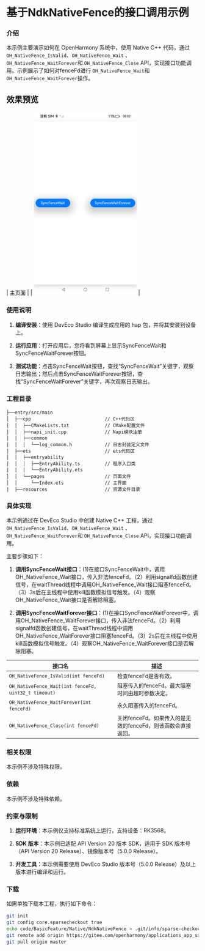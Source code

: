 # 基于NdkNativeFence的接口调用示例

### 介绍

本示例主要演示如何在 OpenHarmony 系统中，使用 Native C++ 代码，通过 `OH_NativeFence_IsValid`、`OH_NativeFence_Wait` 、`OH_NativeFence_WaitForever`和 `OH_NativeFence_Close` API，实现接口功能调用。示例展示了如何对fenceFd进行 `OH_NativeFence_Wait`和`OH_NativeFence_WaitForever`操作。

## 效果预览

|      主页面                     |
| <img src="screenshots/SyncFence.jpeg" width="270" />  |

### 使用说明

1. **编译安装**：使用 DevEco Studio 编译生成应用的 hap 包，并将其安装到设备上。

2. **运行应用**：打开应用后，您将看到屏幕上显示SyncFenceWait和SyncFenceWaitForever按钮。

3. **测试功能**：点击SyncFenceWait按钮，查找“SyncFenceWait”关键字，观察日志输出；然后点击SyncFenceWaitForever按钮，查找“SyncFenceWaitForever”关键字，再次观察日志输出。

### 工程目录
```
├──entry/src/main
│  ├──cpp                           // C++代码区
│  │  ├──CMakeLists.txt             // CMake配置文件
│  │  ├──napi_init.cpp              // Napi模块注册
│  │  ├──common
│  │  │  └──log_common.h            // 日志封装定义文件
│  ├──ets                           // ets代码区
│  │  ├──entryability
│  │  │  ├──EntryAbility.ts         // 程序入口类
|  |  |  └──EntryAbility.ets
│  │  └──pages                      // 页面文件
│  │     └──Index.ets               // 主界面
|  ├──resources                     // 资源文件目录
```
### 具体实现

本示例通过在 DevEco Studio 中创建 Native C++ 工程，通过 `OH_NativeFence_IsValid`、`OH_NativeFence_Wait` 、`OH_NativeFence_WaitForever`和 `OH_NativeFence_Close` API，实现接口功能调用。

主要步骤如下：

1. **调用SyncFenceWait接口**：(1)在接口SyncFenceWait中，调用OH_NativeFence_Wait接口，传入非法fenceFd。（2）利用signalfd函数创建信号，在waitThread线程中调用OH_NativeFence_Wait接口阻塞fenceFd。（3）3s后在主线程中使用kill函数模拟信号触发。（4）观察OH_NativeFence_Wait接口是否解除阻塞。

1. **调用SyncFenceWaitForever接口**：(1)在接口SyncFenceWaitForever中，调用OH_NativeFence_WaitForever接口，传入非法fenceFd。（2）利用signalfd函数创建信号，在waitThread线程中调用OH_NativeFence_WaitForever接口阻塞fenceFd。（3）2s后在主线程中使用kill函数模拟信号触发。（4）观察OH_NativeFence_WaitForever接口是否解除阻塞。

| 接口名 | 描述 |
| -------- | -------- |
| `OH_NativeFence_IsValid(int fenceFd)` | 检查fenceFd是否有效。 |
| `OH_NativeFence_Wait(int fenceFd, uint32_t timeout)` |阻塞传入的fenceFd。最大阻塞时间由超时参数决定。 |
| `OH_NativeFence_WaitForever(int fenceFd)` | 永久阻塞传入的fenceFd。 |
| `OH_NativeFence_Close(int fenceFd)` | 关闭fenceFd。如果传入的是无效的fenceFd，则该函数会直接返回。 |

### 相关权限

本示例不涉及特殊权限。

### 依赖
本示例不涉及特殊依赖。

### 约束与限制

1. **运行环境**：本示例仅支持标准系统上运行，支持设备：RK3568。

2. **SDK 版本**：本示例已适配 API Version 20 版本 SDK，适用于 SDK 版本号（API Version 20 Release）、镜像版本号（5.0.0 Release）。

3. **开发工具**：本示例需要使用 DevEco Studio 版本号（5.0.0 Release）及以上版本进行编译和运行。

### 下载

如需单独下载本工程，执行如下命令：

```bash
git init
git config core.sparsecheckout true
echo code/BasicFeature/Native/NdkNativeFence > .git/info/sparse-checkout
git remote add origin https://gitee.com/openharmony/applications_app_samples.git
git pull origin master
```